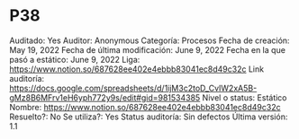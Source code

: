 # P38

Auditado: Yes
Auditor: Anonymous
Categoría: Procesos
Fecha de creación: May 19, 2022
Fecha de última modificación: June 9, 2022
Fecha en la que pasó a estático: June 9, 2022
Liga: https://www.notion.so/687628ee402e4ebbb83041ec8d49c32c
Link auditoría: https://docs.google.com/spreadsheets/d/1ijM3c2toD_CvIW2xA5B-gMz8B6MFrv1eH6yph772y9s/edit#gid=981534385
Nivel o status: Estático
Nombre: https://www.notion.so/687628ee402e4ebbb83041ec8d49c32c 
Resuelto?: No
Se utiliza?: Yes
Status auditoría: Sin defectos
Última versión: 1.1